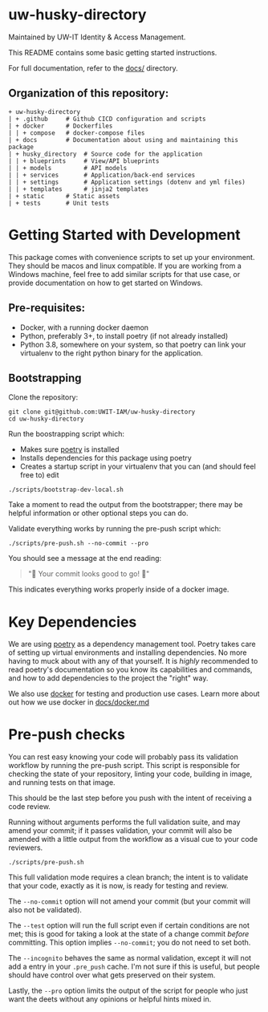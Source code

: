 # uw-husky-directory
Maintained by UW-IT Identity & Access Management.

This README contains some basic getting started instructions.

For full documentation, refer to the [docs/](https://github.com/uwit-iam/uw-husky-directory/tree/main/docs) directory.

## Organization of this repository:

```
+ uw-husky-directory
| + .github     # Github CICD configuration and scripts
| + docker      # Dockerfiles
| | + compose   # docker-compose files
| + docs        # Documentation about using and maintaining this package
| + husky_directory  # Source code for the application
| | + blueprints     # View/API blueprints
| | + models         # API models
| | + services       # Application/back-end services
| | + settings       # Application settings (dotenv and yml files)
| | + templates      # jinja2 templates
| + static      # Static assets
| + tests       # Unit tests
```

# Getting Started with Development

This package comes with convenience scripts to set up your environment. They should be macos and linux compatible.
If you are working from a Windows machine, feel free to add similar scripts for that use case, or provide documentation 
on how to get started on Windows.

## Pre-requisites:

- Docker, with a running docker daemon
- Python, preferably 3+, to install poetry (if not already installed)
- Python 3.8, somewhere on your system, so that poetry can link your virtualenv to 
  the right python binary for the application.

## Bootstrapping

Clone the repository:

```
git clone git@github.com:UWIT-IAM/uw-husky-directory
cd uw-husky-directory
```

Run the boostrapping script which:

- Makes sure [poetry](https://python-poetry.org/) is installed
- Installs dependencies for this package using poetry
- Creates a startup script in your virtualenv that you can (and should feel free to) edit

```
./scripts/bootstrap-dev-local.sh
```

Take a moment to read the output from the bootstrapper; there may be helpful information or other optional 
steps you can do.

Validate everything works by running the pre-push script which:

```
./scripts/pre-push.sh --no-commit --pro
```

You should see a message at the end reading:
 
> "🚢 Your commit looks good to go! 🌈"

This indicates everything works properly inside of a docker image.

# Key Dependencies

We are using [poetry](https://python-poetry.org/) as a dependency management tool. Poetry takes care of setting up 
virtual environments and installing dependencies. No more having to muck about with any of that yourself. It is 
_highly_ recommended to read poetry's documentation so you know its capabilities and commands, and how to add 
dependencies to the project the "right" way.

We also use [docker]() for testing and production use cases. Learn more about out how we use docker in 
[docs/docker.md](https://github.com/uwit-iam/uw-husky-directory/tree/main/docs/docker.md)

# Pre-push checks

You can rest easy knowing your code will probably pass its validation workflow by running the pre-push script. 
This script is responsible for checking the state of your repository, linting your code, building in image, and
running tests on that image.

This should be the last step before you push with the intent of receiving a code review. 

Running without arguments performs the full validation suite, and may amend your commit; if it passes validation,
your commit will also be amended with a little output from the workflow as a visual cue to your code reviewers.

```
./scripts/pre-push.sh
```

This full validation mode requires a clean branch; the intent is to validate that your code, exactly as it is now,
is ready for testing and review.

The `--no-commit` option will not amend your commit (but your commit will also not be validated). 

The `--test` option will run the full script even if certain conditions are not met; this is good for taking a look at 
the state of a change commit _before_ committing. This option implies `--no-commit`; you do not need to set both.

The `--incognito` behaves the same as normal validation, except it will not add a entry in your `.pre_push` cache. I'm 
not sure if this is useful, but people should have control over what gets preserved on their system.

Lastly, the `--pro` option limits the output of the script for people who just want the deets without any opinions
or helpful hints mixed in.
